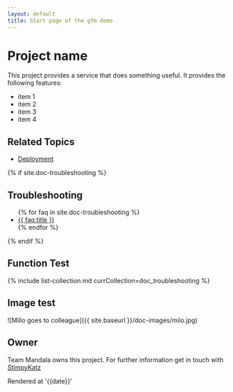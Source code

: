 ```yaml
---
layout: default
title: Start page of the gfm demo
---
```


# Project name
This project provides a service that does something useful. It provides the following features:

* item 1
* item 2
* item 3
* item 4

## Related Topics
* [Deployment](deployment.html)

{% if site.doc-troubleshooting %}
<h2 id="doc-troubleshooting">Troubleshooting</h2>
<ul>			
{% for faq in site.doc-troubleshooting %}
  <li>				
	<a href="{{ site.baseurl }}{{ faq.url }}">{{ faq.title }}</a>				
  </li>
{% endfor %}
</ul>
{% endif %}

## Function Test
{% include list-collection.md currCollection=doc_troubleshooting %}

## Image test
![Millo goes to colleague]({{ site.baseurl }}/doc-images/milo.jpg)

## Owner
Team Mandala owns this project. For further information get in touch with [StimpyKatz](https://github.com/StimpyKatz)

Rendered at '{{date}}'
